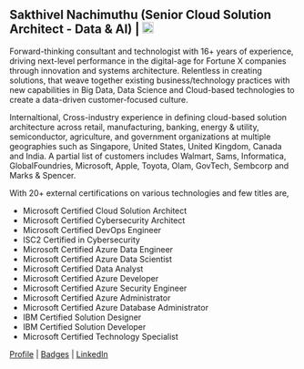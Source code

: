 
## Sakthivel Nachimuthu (Senior Cloud Solution Architect - Data & AI) | <a href="https://www.linkedin.com/in/dcnsakthi" target="_blank"><img src="https://content.linkedin.com/content/dam/me/business/en-us/amp/brand-site/v2/bg/LI-Bug.svg.original.svg" height="20px"></a> 

Forward-thinking consultant and technologist with 16+ years of experience, driving next-level performance in the digital-age for Fortune X companies through innovation and systems architecture. Relentless in creating solutions, that weave together existing business/technology practices with new capabilities in Big Data, Data Science and Cloud-based technologies to create a data-driven customer-focused culture.

Internaltional, Cross-industry experience in defining cloud-based solution architecture across retail, manufacturing, banking, energy & utility, semiconductor, agriculture, and government organizations at multiple geographies such as Singapore, United States, United Kingdom, Canada and India. A partial list of customers includes Walmart, Sams, Informatica, GlobalFoundries, Microsoft, Apple, Toyota, Olam, GovTech, Sembcorp and Marks & Spencer.


With 20+ external certifications on various technologies and few titles are,

- Microsoft Certified Cloud Solution Architect
- Microsoft Certified Cybersecurity Architect
- Microsoft Certified DevOps Engineer
- ISC2 Certified in Cybersecurity
- Microsoft Certified Azure Data Engineer
- Microsoft Certified Azure Data Scientist
- Microsoft Certified Data Analyst
- Microsoft Certified Azure Developer
- Microsoft Certified Azure Security Engineer
- Microsoft Certified Azure Administrator
- Microsoft Certified Azure Database Administrator
- IBM Certified Solution Designer
- IBM Certified Solution Developer
- Microsoft Certified Technology Specialist

<a href="https://dcnsakthi.github.io/" target="_blank">Profile</a> | <a href="https://www.credly.com/users/dcnsakthi/badges" target="_blank">Badges</a> | <a href="https://www.linkedin.com/in/dcnsakthi" target="_blank">LinkedIn</a>
